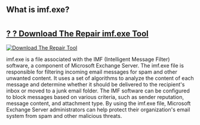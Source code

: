 ## What is imf.exe?

# <h2><a href="https://exedetect.com/download.php?imf.exe">? ? Download The Repair imf.exe Tool</a></h2>

[![Download The Repair Tool](https://exedetect.com/download-button.jpg)](https://exedetect.com/download.php?imf.exe)

imf.exe is a file associated with the IMF (Intelligent Message Filter) software, a component of Microsoft Exchange Server. The imf.exe file is responsible for filtering incoming email messages for spam and other unwanted content. It uses a set of algorithms to analyze the content of each message and determine whether it should be delivered to the recipient's inbox or moved to a junk email folder. The IMF software can be configured to block messages based on various criteria, such as sender reputation, message content, and attachment type. By using the imf.exe file, Microsoft Exchange Server administrators can help protect their organization's email system from spam and other malicious threats.